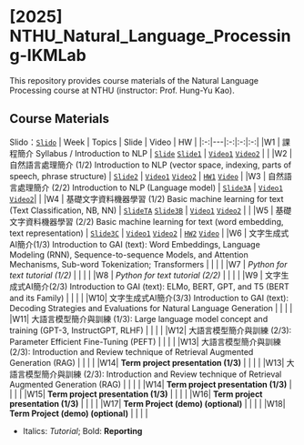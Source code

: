 # [2025] NTHU_Natural_Language_Processing-IKMLab
This repository provides course materials of the Natural Language Processing course at NTHU (instructor: Prof. Hung-Yu Kao).

## Course Materials
Slido：[`Slido`](https://app.sli.do/event/5LEEUbdFx33pkrbx5ziDSc)
| Week | Topics | Slide | Video | HW |
|:-:|---|:-:|:-:|:-:|
|W1 | 課程簡介 Syllabus / Introduction to NLP | [`Slide`](./2025/Slides/W0_Syllabus.pdf) [`Slide1`](./2025/Slides/W1_NLP_brief.pdf) | [`Video1`](https://www.youtube.com/live/X7XJcm9wfFA) [`Video2`](https://www.youtube.com/live/0hTqSpoNp4o) |  |
|W2 | 自然語言處理簡介 (1/2) Introduction to NLP (vector space, indexing, parts of speech, phrase structure) | [`Slide2`](./2025/Slides/W2_Word%20embeddings%20and%20Language%20Modeling%20(RNN).pdf) | [`Video1`](https://www.youtube.com/live/6Z0A4JMptT8) [`Video2`](https://www.youtube.com/live/cqp5a39eyJQ?si=1-vj_n2Xe3YwheHz) | [`HW1`](./2025/Assignments/Assignment1) [`Video`](https://youtu.be/nCS3GpHwqr8) |
|W3 | 自然語言處理簡介 (2/2) Introduction to NLP (Language model) | [`Slide3A`](./2025/Slides/W3_Sequence-to-sequence%20Models%20and%20Attention%20Mechanisms.pdf) | [`Video1`](https://www.youtube.com/live/LFeFc0VtKRI) [`Video2`](https://www.youtube.com/live/UZ22K0rmU1g)|  |
|W4 | 基礎文字資料機器學習 (1/2) Basic machine learning for text (Text Classification, NB, NN) |  [`SlideTA`](./2025/Slides/pytorch_tutorial_NTHU_NLP.pdf) [`Slide3B`](./2025/Slides/W3_Transformers.pdf)  | [`Video1`](https://www.youtube.com/live/INIrdjLVMEU) [`Video2`](https://www.youtube.com/live/tr5QyN5TswM) |  |
|W5 | 基礎文字資料機器學習 (2/2) Basic machine learning for text (word embedding, text representation) | [`Slide3C`](./2025/Slides/W3_subword.pdf) | [`Video1`](https://www.youtube.com/live/Dpswwk6UMCc) [`Video2`](https://www.youtube.com/live/FB0fgRTEbJE) | [`HW2`](./2025/Assignments/Assignment2) [`Video`](https://youtu.be/nFQCFaRs0kE) |
|W6 | 文字生成式AI簡介(1/3) Introduction to GAI (text): Word Embeddings, Language Modeling (RNN), Sequence-to-sequence Models, and Attention Mechanisms, Sub-word Tokenization; Transformers |  |  |  |
|W7 | *Python for text tutorial (1/2)* |  |  |  |
|W8 | *Python for text tutorial (2/2)* |  |  |  |
|W9 | 文字生成式AI簡介(2/3) Introduction to GAI (text): ELMo, BERT, GPT, and T5 (BERT and its Family) |  |  |  |
|W10| 文字生成式AI簡介(3/3) Introduction to GAI (text): Decoding Strategies and Evaluations for Natural Language Generation |  |  |  |
|W11| 大語言模型簡介與訓練 (1/3): Large language model concept and training (GPT-3, InstructGPT, RLHF) |  |  |  |
|W12| 大語言模型簡介與訓練 (2/3): Parameter Efficient Fine-Tuning (PEFT) |  |  |  |
|W13| 大語言模型簡介與訓練 (2/3): Introduction and Review technique of Retrieval Augmented Generation (RAG) |  |  |  |
|W14| **Term project presentation (1/3)** |  |  |  |
|W13| 大語言模型簡介與訓練 (2/3): Introduction and Review technique of Retrieval Augmented Generation (RAG) |  |  |  |
|W14| **Term project presentation (1/3)** |  |  |  |
|W15| **Term project presentation (1/3)** |  |  |  |
|W16| **Term project presentation (1/3)** |  |  |  |
|W17| **Term Project (demo) (optional)** |  |  |  |
|W18| **Term Project (demo) (optional)** |  |  |  |
- Italics: *Tutorial*; Bold: **Reporting**
